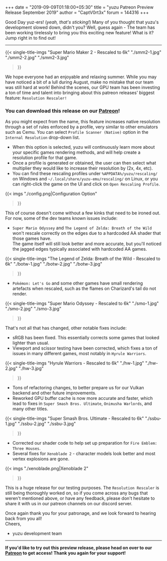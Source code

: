 +++
date = "2019-09-09T01:18:00+05:30"
title = "yuzu Patreon Preview Release September 2019"
author = "CaptV0rt3x"
forum = 144316
+++

Good Day yuz-ers! (*yeah, that's sticking!*)
Many of you thought that yuzu's development slowed down, didn't you?
Well, guess again - The team has been working tirelessly to bring you this exciting new feature!
What is it? Jump right in to find out!
<!--more-->
****
{{< single-title-imgs
    "Super Mario Maker 2 - Rescaled to 6k"
    "./smm2-1.jpg"
    "./smm2-2.jpg"
    "./smm2-3.jpg"
>}}

We hope everyone had an enjoyable and relaxing summer.
While you may have noticed a bit of a lull during August, make no mistake that our team was still hard at work!
Behind the scenes, our GPU team has been investing a ton of time and talent into bringing about this patreon releases' biggest feature: `Resolution Rescaler!`

### You can download this release on our [Patreon](https://www.patreon.com/posts/september-2019-29811265)!

As you might expect from the name, this feature increases native resolution through a set of rules enforced by a profile, very similar to other emulators such as Cemu.
You can select `Profile Scanner (Native)` option in the `Internal Resolution` drop-down list.

- When this option is selected, yuzu will continuously learn more about your specific games rendering methods, and will help create a resolution profile for that game.
- Once a profile is generated or obtained, the user can then select what multiplier they would like to increase their resolution by (2x, 4x, etc).
- You can find these rescaling profiles under `%APPDATA%/yuzu/rescaling/` on Windows and `~/.local/share/yuzu-emu/rescaling/` on Linux, or you can right-click the game on the UI and click on `Open Rescaling Profile`.

{{< imgs
   "./config.png|Configuration Option"
>}}
 
This of course doesn't come without a few kinks that need to be ironed out.
For now, some of the dev teams known issues include:

 - `Super Mario Odyssey` and `The Legend of Zelda: Breath of the Wild` won't rescale correctly on the edges due to a hardcoded AA shader that those games have. <br>
 The game itself will still look better and more accurate, but you'll noticed the jagged edges typically associated with hardcoded AA games.
 
 {{< single-title-imgs
     "The Legend of Zelda: Breath of the Wild - Rescaled to 6k"
     "./botw-1.jpg"
     "./botw-2.jpg"
     "./botw-3.jpg"
 >}}
 
 - `Pokémon: Let's Go` and some other games have small rendering artefacts when rescaled, such as the flames on Charizard's tail do not render.
 
 {{< single-title-imgs
     "Super Mario Odyssey - Rescaled to 6k"
     "./smo-1.jpg"
     "./smo-2.jpg"
     "./smo-3.jpg"
 >}}

That's not all that has changed, other notable fixes include:

- sRGB has been fixed. This essentially corrects some games that looked lighter than usual.
- Viewport and scissor testing have been corrected, which fixes a ton of issues in many different games, most notably in `Hyrule Warriors`.

{{< single-title-imgs
    "Hyrule Warriors - Rescaled to 6k"
    "./hw-1.jpg"
    "./hw-2.jpg"
    "./hw-3.jpg"
>}}

- Tons of refactoring changes, to better prepare us for our Vulkan backend and other future improvements. 
- Reworked GPU buffer cache is now more accurate and faster, which lead to fixes in `Super Smash Bros. Ultimate`, `Onimusha Warlords`, and many other titles.

{{< single-title-imgs
    "Super Smash Bros. Ultimate - Rescaled to 6k"
    "./ssbu-1.jpg"
    "./ssbu-2.jpg"
    "./ssbu-3.jpg"
>}}

- Corrected our shader code to help set up preparation for `Fire Emblem: Three Houses`.
- Several fixes for `Xenoblade 2` - character models look better and most vertex explosions are gone.

{{< imgs
    "./xenoblade.png|Xenoblade 2"
>}}

This is a huge release for our testing purposes.
The `Resolution Rescaler` is still being thoroughly worked on, so if you come across any bugs that weren't mentioned above, or have any feedback, please don't hesitate to share it with us in our patreon channels on our discord server.

Once again thank you for your patronage, and we look forward to hearing back from you all! <br>
Cheers, <br>
- yuzu development team

****
**If you'd like to try out this preview release, please head on over to our [Patreon](https://www.patreon.com/yuzuteam) to get access!
Thank you again for your support!**
